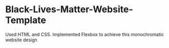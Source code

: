 # Black-Lives-Matter-Website-Template
Used HTML and CSS. Implemented Flexbox to achieve this monochromatic website design
